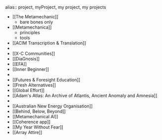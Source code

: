alias:: project, myProject, my project, my projects

- [[The Metamechanic]]
	- bare bones only
- [[Metamechanica]]
	- principles
	- tools
- [[ACIM Transcription & Translation]]
-
- [[X-C Communities]]
- [[DiaGnosis]]
- [[EFA]]
- [[Inner Beginner]]
-
- [[Futures & Foresight Education]]
- [[Fresh Alternatives]]
- [[Global Effort]]
- [[Adam's Atlas: An Archive of Atlantis, Ancient Anomaly and Amnesia]]
-
- [[Australian New Energy Organisation]]
- [[Behind, Below, Beyond]]
- [[Metamechanical AI]]
- [[Coherence app]]
- [[My Year Without Fear]]
- [[Array Attire]]